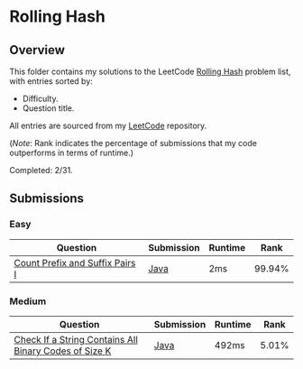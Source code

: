# Rolling Hash

## Overview
This folder contains my solutions to the LeetCode [Rolling Hash](https://leetcode.com/problem-list/rolling-hash/) problem list,
with entries sorted by:
- Difficulty.
- Question title.

All entries are sourced from my [LeetCode](https://github.com/shumarb/leetcode) repository.

(*Note*: Rank indicates the percentage of submissions that my code outperforms in terms of runtime.)

Completed: 2/31.

## Submissions
### Easy
| Question                                                                                                                                                  | Submission                                                                                                         | Runtime | Rank   |
|-----------------------------------------------------------------------------------------------------------------------------------------------------------|--------------------------------------------------------------------------------------------------------------------|---------|--------|
| [Count Prefix and Suffix Pairs I](https://leetcode.com/problems/count-prefix-and-suffix-pairs-i/description/)                                             | [Java](https://github.com/shumarb/leetcode/blob/main/submissions/CountPrefixAndSuffixPairsOne.java)                | 2ms     | 99.94% |

### Medium
| Question                                                                                                                                                  | Submission                                                                                                         | Runtime | Rank   |
|-----------------------------------------------------------------------------------------------------------------------------------------------------------|--------------------------------------------------------------------------------------------------------------------|---------|--------|
| [Check If a String Contains All Binary Codes of Size K](https://leetcode.com/problems/check-if-a-string-contains-all-binary-codes-of-size-k/description/) | [Java](https://github.com/shumarb/leetcode/blob/main/submissions/CheckIfAStringContainsAllBinaryCodesOfSizeK.java) | 492ms   | 5.01%  |
